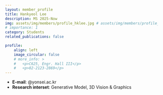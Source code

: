 ```yaml
---
layout: member_profile
title: Hankyeol Lee
description: MS 2025-Now
img: assets/img/members/profile_hklee.jpg # assets/img/members/profile_jykim.jpg
# importance: 1
category: Students
related_publications: false

profile:
    align: left
    image_circular: false
    # more_info: >
    #   <p>C625, Engr. Hall III</p>
    #   <p>02-2123-2869</p>
---
```


- **E-mail**: @yonsei.ac.kr
- **Research interset**: Generative Model, 3D Vision & Graphics

